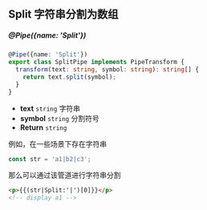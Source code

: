 ## Split 字符串分割为数组

##### @Pipe({name: 'Split'})

```typescript
@Pipe({name: 'Split'})
export class SplitPipe implements PipeTransform {
  transform(text: string, symbol: string): string[] {
    return text.split(symbol);
  }
}
```

- **text** `string` 字符串
- **symbol** `string` 分割符号
- **Return** `string`

例如，在一些场景下存在字符串

```typescript
const str = 'a1|b2|c3';
```

那么可以通过该管道进行字符串分割

```html
<p>{{(str|Split:'|')[0]}}</p>
<!-- display a1 -->
```